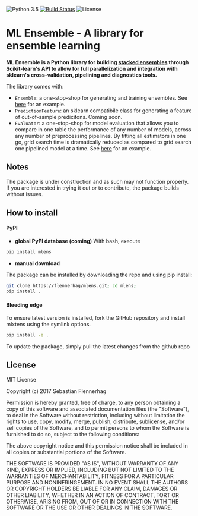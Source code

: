 ![Python 3.5](https://img.shields.io/badge/python-3.5-blue.svg)
[![Build Status](https://travis-ci.org/flennerhag/mlens.svg?branch=master)](https://travis-ci.org/flennerhag/mlens)
![License](https://img.shields.io/badge/license-MIT-red.svg)

# ML Ensemble - A library for ensemble learning

**ML Ensemble is a Python library for building [stacked ensembles](http://mlwave.com/kaggle-ensembling-guide/) through Scikit-learn's API to allow for full parallelization and integration with sklearn's cross-validation, pipelining and diagnostics tools.**


The library comes with:
- `Ensemble`: a one-stop-shop for generating and training ensembles. See [here](mlens/test/example.ipynb) for an example.
- `PredictionFeature`: an sklearn compatibile class for generating a feature of out-of-sample predicitons. Coming soon.
- `Evaluator`: a one-stop-shop for model evaluation that allows you to compare in one table the performance of any number of models, across any number of preprocessing pipelines. By fitting all estimators in one go, grid search time is dramatically reduced as compared to grid search one pipelined model at a time. See [here](mlens/test/example_evaluator.ipynb) for an example.

## Notes

The package is under construction and as such may not function properly. If you are interested in trying it out or to contribute, the package builds without issues. 

## How to install

#### PyPI

  - **global PyPI database (coming)**
  With bash, execute  

  ```bash
  pip install mlens  
  ```

  - **manual download**

  The package can be installed by downloading the repo and using pip install:



  ```bash
  git clone https://flennerhag/mlens.git; cd mlens;
  pip install .
```

#### Bleeding edge

To ensure latest version is installed, fork the GitHub repository and install mlxtens using the symlink options.

```bash
pip install -e .
```

To update the package, simply pull the latest changes from the github repo


## License

MIT License

Copyright (c) 2017 Sebastian Flennerhag

Permission is hereby granted, free of charge, to any person obtaining a copy
of this software and associated documentation files (the "Software"), to deal
in the Software without restriction, including without limitation the rights
to use, copy, modify, merge, publish, distribute, sublicense, and/or sell
copies of the Software, and to permit persons to whom the Software is
furnished to do so, subject to the following conditions:

The above copyright notice and this permission notice shall be included in all
copies or substantial portions of the Software.

THE SOFTWARE IS PROVIDED "AS IS", WITHOUT WARRANTY OF ANY KIND, EXPRESS OR
IMPLIED, INCLUDING BUT NOT LIMITED TO THE WARRANTIES OF MERCHANTABILITY,
FITNESS FOR A PARTICULAR PURPOSE AND NONINFRINGEMENT. IN NO EVENT SHALL THE
AUTHORS OR COPYRIGHT HOLDERS BE LIABLE FOR ANY CLAIM, DAMAGES OR OTHER
LIABILITY, WHETHER IN AN ACTION OF CONTRACT, TORT OR OTHERWISE, ARISING FROM,
OUT OF OR IN CONNECTION WITH THE SOFTWARE OR THE USE OR OTHER DEALINGS IN THE
SOFTWARE.
